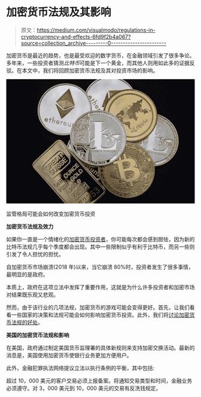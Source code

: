 # 加密货币法规及其影响

> 原文：<https://medium.com/visualmodo/regulations-in-cryptocurrency-and-effects-6fd9f2b4a067?source=collection_archive---------0----------------------->

加密货币是最近的趋势，也是最受欢迎的数字货币，在金融领域引发了很多争论。多年来，一些投资者猜测*比特币*可能是下一个黄金，而其他人则用如此多的证据反驳。在本文中，我们将回顾加密货币法规及其对投资市场的影响。

![](img/a451fb076dc1f5b83065fccd2544417b.png)

监管格局可能会如何改变加密货币投资

**加密货币法规及效力**

如果你一直是一个情绪化的[加密货币投资者](https://visualmodo.com/theme/cryptocurrency-wordpress-theme/)，你可能每次都会感到胆怯，因为新的比特币法规几乎每个季度都会出现。其中一些限制似乎有利于比特币，而另一些则引发了令人担忧的担忧。

自加密货币市场崩溃(2018 年)以来，当它崩溃 80%时，投资者发生了很多事情，最明显的是政府。

本质上，政府在这项立法中发挥了重要作用，这就是为什么许多投资者和加密市场对结果既乐观又悲观。

然而，由于该行业的几项法规，加密货币的游戏可能会变得更好。首先，让我们看看一些国家的决策和法规可能会如何影响加密货币投资。此外，我们将[讨论加密货币法规的好处](https://expo.ooo/register/)。

**美国的加密货币法规和影响**

在美国，政府通过制定美国货币监理署的具体新规则来支持加密交换活动。最新的消息是，美国使用加密货币使银行业务更加方便用户。

此外，金融犯罪执法网络提议立法以执行条例的平衡，其中包括:

超过 10，000 美元的客户交易必须上报备案。将通知交易类型和时间，金融业务必须遵守。对 3，000 美元到 10，000 美元的交易有反洗钱规定。